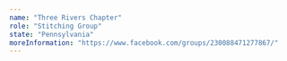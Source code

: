 ```yaml
---
name: "Three Rivers Chapter"
role: "Stitching Group"
state: "Pennsylvania"
moreInformation: "https://www.facebook.com/groups/230088471277867/"
---
```

